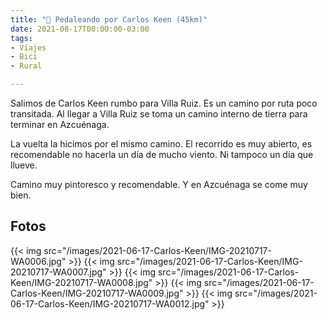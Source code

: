 ```yaml
---
title: "🚴 Pedaleando por Carlos Keen (45km)"
date: 2021-08-17T00:00:00-03:00
tags:
- Viajes
- Bici
- Rural

---
```


Salimos de Carlos Keen rumbo para Villa Ruiz. Es un camino por ruta poco transitada. Al llegar a Villa Ruiz se toma un camino interno de tierra para terminar en Azcuénaga. 

La vuelta la hicimos por el mismo camino. El recorrido es muy abierto, es recomendable no hacerla un día de mucho viento. Ni tampoco un día que llueve.

Camino muy pintoresco y recomendable. Y en Azcuénaga se come muy bien.


## Fotos

{{< img src="/images/2021-06-17-Carlos-Keen/IMG-20210717-WA0006.jpg" >}}
{{< img src="/images/2021-06-17-Carlos-Keen/IMG-20210717-WA0007.jpg" >}}
{{< img src="/images/2021-06-17-Carlos-Keen/IMG-20210717-WA0008.jpg" >}}
{{< img src="/images/2021-06-17-Carlos-Keen/IMG-20210717-WA0009.jpg" >}}
{{< img src="/images/2021-06-17-Carlos-Keen/IMG-20210717-WA0012.jpg" >}}



